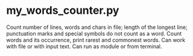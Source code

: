 # my_words_counter.py
Count number of lines, words and chars in file; length of the longest line;
punctuation marks and special symbols do not count as a word.
Count words and its occurrence, print rarest and commonest words.
Can work with file or with input text.
Can run as module or from terminal.

